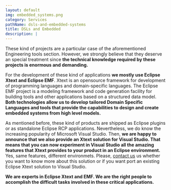 ```yaml
---
layout: default
img: embedded_systems.png
category: Services
pathName: dsls-and-embedded-systems
title: DSLs and Embedded
description: |
---
```

  These kind of projects are a particular case of the aforementioned Engineering tools section. However, we strongly believe that they deserve an special treatment since **the technical knowledge required by these projects is enormous and demanding.**

  For the development of these kind of applications **we mostly use Eclipse Xtext and Eclipse EMF**. Xtext is an opensource framework for development of programming languages and domain-specific languages. The Eclipse EMF project is a modeling framework and code generation facility for building tools and other applications based on a structured data model. **Both technologies allow us to develop tailored Domain Specific Languages and tools that provide the capabilities to design and create embedded systems from high level models.**

  As mentioned before, these kind of products are shipped as Eclipse plugins or as standalone Eclipse RCP applications. Nevertheless, we do know the increasing popularity of Microsoft Visual Studio. Then, **we are happy to announce that we also provide an Xtext solution for Visual Studio. That means that you can now experiment in Visual Studio all the amazing features that Xtext provides to your product in an Eclipse environment.** Yes, same features, different environmets. Please, <a class="page-scroll" href="#contact">contact us</a> us whether you want to know more about this solution or if you want port an existing Eclipse Xtext solution to Visual Studio.

  **We are experts in Eclipse Xtext and EMF. We are the right people to accomplish the difficult tasks involved in these critical applications.**
